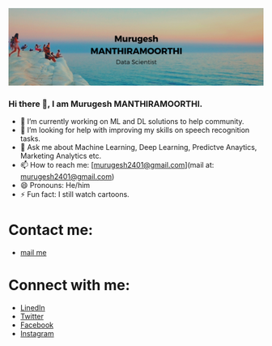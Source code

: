 [![I am Murugesh.](https://raw.githubusercontent.com/murugeshmanthiramoorthi/murugeshmanthiramoorthi/master/cover.png)](https://www.linkedin.com/in/murugesh-manthiramoorthi/)

### Hi there 👋, I am Murugesh MANTHIRAMOORTHI.
- 🔭 I’m currently working on ML and DL solutions to help community.
- 🤔 I’m looking for help with improving my skills on speech recognition tasks.
- 💬 Ask me about Machine Learning, Deep Learning, Predictve Anaytics, Marketing Analytics etc.
- 📫 How to reach me: [murugesh2401@gmail.com](mail at: murugesh2401@gmail.com)
- 😄 Pronouns: He/him
- ⚡ Fun fact: I still watch cartoons.

Contact me:
=====
* [mail me](murugesh.tbs@outlook.com)

Connect with me:
=====
* [LinedIn](https://www.linkedin.com/in/murugesh-manthiramoorthi/)
* [Twitter](https://twitter.com/murugesh__m)
* [Facebook](https://www.facebook.com/murugeshmanthiramoorthi/)
* [Instagram](https://www.instagram.com/murugesh__m/)
